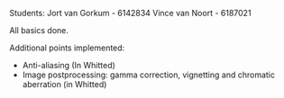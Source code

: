 Students:
Jort van Gorkum - 6142834
Vince van Noort - 6187021

All basics done.

Additional points implemented:
- Anti-aliasing (In Whitted)
- Image postprocessing: gamma correction, vignetting and chromatic aberration (in Whitted)